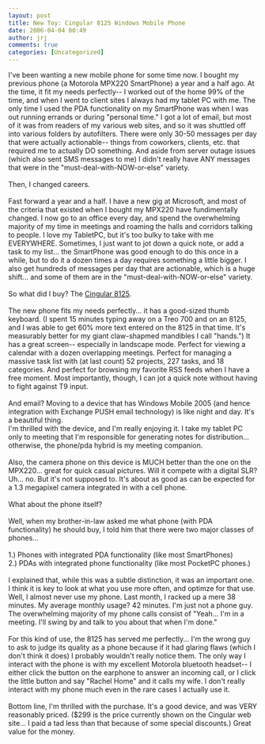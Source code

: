 ```yaml
---
layout: post
title: New Toy: Cingular 8125 Windows Mobile Phone
date: 2006-04-04 00:49
author: jrj
comments: true
categories: [Uncategorized]
---
```

I've been wanting a new mobile phone for some time now. I bought my previous phone (a Motorola MPX220 SmartPhone) a year and a half ago. At the time, it fit my needs perfectly-- I worked out of the home 99% of the time, and when I went to client sites I always had my tablet PC with me. The only time I used the PDA functionality on my SmartPhone was when I was out running errands or during "personal time."  I got a lot of email, but most of it was from readers of my various web sites, and so it was shuttled off into various folders by autofilters. There were only 30-50 messages per day that were actually actionable-- things from coworkers, clients, etc. that required me to actually DO something. And aside from server outage issues (which also sent SMS messages to me) I didn't really have ANY messages that were in the "must-deal-with-NOW-or-else" variety.<br /><br />Then, I changed careers.<br /><br />Fast forward a year and a half. I have a new gig at Microsoft, and most of the criteria that existed when I bought my MPX220 have fundimentally changed. I now go to an office every day, and spend the overwhelming majority of my time in meetings and roaming the halls and corridors talking to people. I love my TabletPC, but it's too bulky to take with me EVERYWHERE. Sometimes, I just want to jot down a quick note, or add a task to my list... the SmartPhone was good enough to do this once in a while, but to do it a dozen times a day requires something a little bigger. I also get hundreds of messages per day that are actionable, which is a huge shift... and some of them are in the "must-deal-with-NOW-or-else" variety.<br /><br />So what did I buy? The <a href="https://business.cingular.com/cingular/phones/phone_details_main.jsp?skuId=sku80460382&amp;isItemOutOfStock=false&amp;parentCatId=cat17840066&amp;productId=prod88950262&amp;categoryId=cat17840084">Cingular 8125</a>.<br /><br />The new phone fits my needs perfectly... it has a good-sized thumb keyboard. (I spent 15 minutes typing away on a Treo 700 and on an 8125, and I was able to get 60% more text entered on the 8125 in that time. It's measurably better for my giant claw-shapmed mandibles I call "hands.") It has a great screen-- especially in landscape mode. Perfect for viewing a calendar with a dozen overlapping meetings. Perfect for managing a massive task list with (at last count) 52 projects, 227 tasks, and 18 categories. And perfect for browsing my favorite RSS feeds when I have a free moment. Most importantly, though, I can jot a quick note without having to fight against T9 input.<br /><br />And email? Moving to a device that has Windows Mobile 2005 (and hence integration with Exchange PUSH email technology) is like night and day. It's a beautiful thing.<br />I'm thrilled with the device, and I'm really enjoying it. I take my tablet PC only to meeting that I'm responsible for generating notes for distribution... otherwise, the phone/pda hybrid is my meeting companion.<br /><br />Also, the camera phone on this device is MUCH better than the one on the MPX220... great for quick casual pictures. Will it compete with a digital SLR? Uh... no. But it's not supposed to. It's about as good as can be expected for a 1.3 megapixel camera integrated in with a cell phone.<br /><br />What about the phone itself?<br /><br />Well, when my brother-in-law asked me what phone (with PDA functionality) he should buy, I told him that there were two major classes of phones...<br /><br />1.)  Phones with integrated PDA functionality (like most SmartPhones)<br />2.) PDAs with integrated phone functionality (like most PocketPC phones.)<br /><br />I explained that, while this was a subtle distinction, it was an important one. I think it is key to look at what you use more often, and optimze for that use. Well, I almost never use my phone. Last month, I racked up a mere 38 minutes. My average monthly usage? 42 minutes. I'm just not a phone guy. The overwhelming majority of my phone calls consist of "Yeah... I'm in a meeting. I'll swing by and talk to you about that when I'm done."<br /><br />For this kind of use, the 8125 has served me perfectly... I'm the wrong guy to ask to judge its quality as a phone because if it had glaring flaws (which I don't think it does) I probably wouldn't really notice them. The only way I interact with the phone is with my excellent Motorola bluetooth headset-- I either click the button on the earphone to answer an incoming call, or I click the little button and say "Rachel Home" and it calls my wife. I don't really interact with my phone much even in the rare cases I actually use it.<br /><br />Bottom line, I'm thrilled with the purchase. It's a good device, and was VERY reasonably priced. ($299 is the price currently shown on the Cingular web site... I paid a tad less than that because of some special discounts.) Great value for the money.
